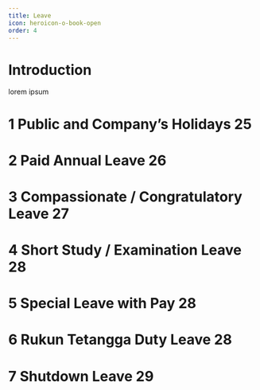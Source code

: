 ```yaml
---
title: Leave
icon: heroicon-o-book-open
order: 4
---
```


# Introduction

lorem ipsum

# 1 Public and Company’s Holidays 25
# 2 Paid Annual Leave 26
# 3 Compassionate / Congratulatory Leave 27
# 4 Short Study / Examination Leave 28
# 5 Special Leave with Pay 28
# 6 Rukun Tetangga Duty Leave 28
# 7 Shutdown Leave 29
